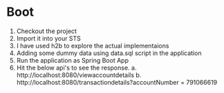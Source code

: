 # Boot

1. Checkout the project
2. Import it into your STS
3. I have used h2b to explore the actual implementaions
4. Adding some dummy data using data.sql script in the application
5. Run the application as Spring Boot App
6. Hit the below api's to see the response.
  a. http://localhost:8080/viewaccountdetails
  b. http://localhost:8080/transactiondetails?accountNumber = 791066619




